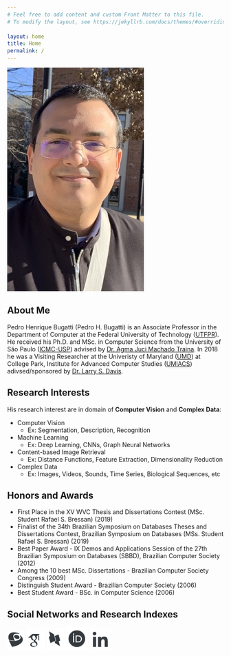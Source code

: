 ```yaml
---
# Feel free to add content and custom Front Matter to this file.
# To modify the layout, see https://jekyllrb.com/docs/themes/#overriding-theme-defaults

layout: home
title: Home
permalink: /
---
```



![Pedro H. Bugatti](images/bugatti.jpeg)

## **About Me**
Pedro Henrique Bugatti (Pedro H. Bugatti) is an Associate Professor in the Department of Computer at the Federal University of Technology ([UTFPR](http://www.utfpr.edu.br/english)). He received his Ph.D. and MSc. in Computer Science from the University of São Paulo ([ICMC-USP](https://www.icmc.usp.br/en/)) advised by [Dr. Agma Juci Machado Traina](https://www.icmc.usp.br/en/people?id=4170385). In 2018 he was a Visiting Researcher at the Univeristy of Maryland ([UMD](https://www.umd.edu)) at College Park, Institute for Advanced Computer Studies ([UMIACS](https://www.umiacs.umd.edu)) adivsed/sponsored by [Dr. Larry S. Davis](https://www.cs.umd.edu/people/lsdavis).


## **Research Interests**

His research interest are in domain of **Computer Vision** and **Complex Data**:

- Computer Vision
  - Ex: Segmentation, Description, Recognition
- Machine Learning 
  - Ex: Deep Learning, CNNs, Graph Neural Networks
- Content-based Image Retrieval
  - Ex: Distance Functions, Feature Extraction, Dimensionality Reduction
- Complex Data
  - Ex: Images, Videos, Sounds, Time Series, Biological Sequences, etc


## **Honors and Awards**

- First Place in the XV WVC Thesis and Dissertations Contest (MSc. Student Rafael S. Bressan) (2019)
- Finalist of the 34th Brazilian Symposium on Databases Theses and Dissertations Contest, Brazilian Symposium on Databases (MSs. Student Rafael S. Bressan) (2019)
- Best Paper Award - IX Demos and Applications Session of the 27th Brazilian Symposium on Databases (SBBD), Brazilian Computer Society (2012) 
- Among the 10 best MSc. Dissertations - Brazilian Computer Society Congress (2009)
- Distinguish Student Award - Brazilian Computer Society (2006)
- Best Student Award - BSc. in Computer Science (2006)


## **Social Networks and Research Indexes**

[![](icons/lattes.png)](http://lattes.cnpq.br/2177467029991118)  [![](icons/google.png)](https://scholar.google.com/citations?user=gsa00cEAAAAJ&hl=en)  [![](icons/dblp.png)](https://dblp.org/pid/13/4202.html)  [![](icons/researchid.png)](https://orcid.org/0000-0001-9421-9254)  [![](icons/linkedin.png)](https://linkedin.com/in/pedro-bugatti-3a564b1a)
